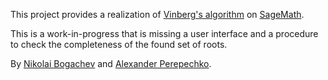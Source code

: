 This project provides a realization of [Vinberg's algorithm](https://en.wikipedia.org/wiki/Vinberg%27s_algorithm) on [SageMath](http://www.sagemath.org/).

This is a work-in-progress that is missing a user interface and a procedure to check the completeness of the found set of roots.

By [Nikolai Bogachev](https://github.com/nvbogachev) and [Alexander Perepechko](https://github.com/aperep).
